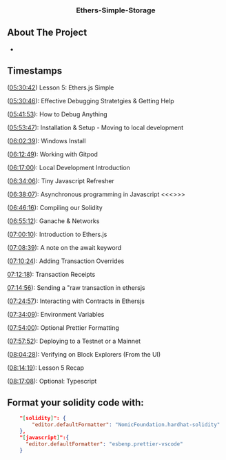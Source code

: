 <h3 align="center">Ethers-Simple-Storage</h3>

<!-- ABOUT THE PROJECT -->
## About The Project

- 

<!-- TIMESTAMPS -->
## Timestamps

([05:30:42](https://www.youtube.com/watch?v=gyMwXuJrbJQ&t=19842s)) Lesson 5: Ethers.js Simple

([05:30:46](https://www.youtube.com/watch?v=gyMwXuJrbJQ&t=19846s)): Effective Debugging Stratetgies & Getting Help

([05:41:53](https://www.youtube.com/watch?v=gyMwXuJrbJQ&t=20513s)): How to Debug Anything

([05:53:47](https://www.youtube.com/watch?v=gyMwXuJrbJQ&t=21227s)): Installation & Setup - Moving to local development

([06:02:39](https://www.youtube.com/watch?v=gyMwXuJrbJQ&t=21759s)): Windows Install

([06:12:49](https://www.youtube.com/watch?v=gyMwXuJrbJQ&t=22369s)): Working with Gitpod

([06:17:00](https://www.youtube.com/watch?v=gyMwXuJrbJQ&t=22620s)): Local Development Introduction

([06:34:06](https://www.youtube.com/watch?v=gyMwXuJrbJQ&t=23646s)): Tiny Javascript Refresher

([06:38:07](https://www.youtube.com/watch?v=gyMwXuJrbJQ&t=23887s)): Asynchronous programming in Javascript <<<>>>

([06:46:16](https://www.youtube.com/watch?v=gyMwXuJrbJQ&t=24376s)): Compiling our Solidity

([06:55:12](https://www.youtube.com/watch?v=gyMwXuJrbJQ&t=24912s)): Ganache & Networks

([07:00:10](https://www.youtube.com/watch?v=gyMwXuJrbJQ&t=25210s)): Introduction to Ethers.js

([07:08:39](https://www.youtube.com/watch?v=gyMwXuJrbJQ&t=25719s)): A note on the await keyword

([07:10:24](https://www.youtube.com/watch?v=gyMwXuJrbJQ&t=25824s)): Adding Transaction Overrides

[07:12:18](https://www.youtube.com/watch?v=gyMwXuJrbJQ&t=25938s)): Transaction Receipts

[07:14:56](https://www.youtube.com/watch?v=gyMwXuJrbJQ&t=26096s)): Sending a "raw transaction in ethersjs

([07:24:57](https://www.youtube.com/watch?v=gyMwXuJrbJQ&t=26697s)): Interacting with Contracts in Ethersjs

([07:34:09](https://www.youtube.com/watch?v=gyMwXuJrbJQ&t=27249s)): Environment Variables

([07:54:00](https://www.youtube.com/watch?v=gyMwXuJrbJQ&t=28440s)): Optional Prettier Formatting

([07:57:52](https://www.youtube.com/watch?v=gyMwXuJrbJQ&t=28672s)): Deploying to a Testnet or a Mainnet

([08:04:28](https://www.youtube.com/watch?v=gyMwXuJrbJQ&t=29068s)): Verifying on Block Explorers (From the UI)

([08:14:19](https://www.youtube.com/watch?v=gyMwXuJrbJQ&t=29659s)): Lesson 5 Recap

([08:17:08](https://www.youtube.com/watch?v=gyMwXuJrbJQ&t=29828s)): Optional: Typescript

## Format your solidity code with:
```json
    "[solidity]": {
        "editor.defaultFormatter": "NomicFoundation.hardhat-solidity"
    },
    "[javascript]":{
      "editor.defaultFormatter": "esbenp.prettier-vscode"
    }